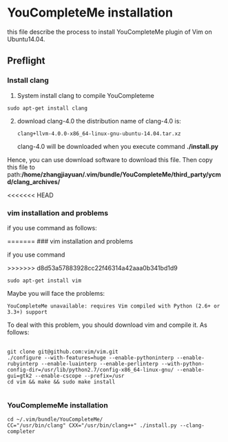 # YouCompleteMe installation
this file describe the process to install YouCompleteMe plugin of Vim on Ubuntu14.04.

## Preflight
### Install clang
1. System install clang to compile YouCompleteme
<pre><code>sudo apt-get install clang</code></pre>
2. download clang-4.0
the distribution name of clang-4.0 is:<pre><code>clang+llvm-4.0.0-x86_64-linux-gnu-ubuntu-14.04.tar.xz</code></pre>
clang-4.0 will be downloaded when you execute command <b>./install.py</b>
<p>Hence, you can use download software to download this file.  Then copy this file to path:<b>/home/zhangjiayuan/.vim/bundle/YouCompleteMe/third_party/ycmd/clang_archives/</b></p>

<<<<<<< HEAD
### vim installation and problems
<p>if you use command as follows:</p>
=======
###  vim installation and problems
<p> if you use command </p>
>>>>>>> d8d53a57883928cc22f46314a42aaa0b341bd1d9
<pre><code>sudo apt-get install vim</code></pre>
<p>Maybe you will face the problems: </p>
<pre><code>YouCompleteMe unavailable: requires Vim compiled with Python (2.6+ or 3.3+) support</code></pre>
<p>To deal with this problem, you should download vim and compile it.  As follows:</p>
<pre>
	<code>
git clone git@github.com:vim/vim.git
./configure --with-features=huge --enable-pythoninterp --enable-rubyinterp --enable-luainterp --enable-perlinterp --with-python-config-dir=/usr/lib/python2.7/config-x86_64-linux-gnu/ --enable-gui=gtk2 --enable-cscope --prefix=/usr
cd vim && make && sudo make install
	</code>
</pre>
	
### YouComplemeMe installation
<pre><code>cd ~/.vim/bundle/YouCompleteMe/
CC="/usr/bin/clang" CXX="/usr/bin/clang++" ./install.py --clang-completer</code></pre>

